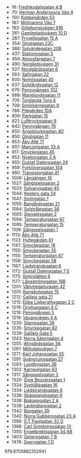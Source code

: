 - 16: [Fredriksdalsgatan 4 B](https://www.homeq.se/lagenhet/61022-2rum-goteborg-vastra-gotalands-lan-fredriksdalsgatan/?ht_source=individual.61022&ht_container=search_results_list&ht_position=32&)
- 70: [Herman Anderssons Väg 4](https://www.homeq.se/lagenhet/60057-2rum-goteborg-vastra-gotalands-lan-herman-anderssons-vag/?ht_source=individual.60057&ht_container=search_results_list&ht_position=97&)
- 150: [Kobbegården 53](https://www.homeq.se/lagenhet/61122-2rum-goteborg-vastra-gotalands-lan-kobbegarden/?ht_source=individual.61122&ht_container=search_results_list&ht_position=1&)
- 187: [Mjölnarens Väg 7](https://www.homeq.se/lagenhet/60654-2rum-molnlycke-vastra-gotalands-lan-mjolnarens-vag/?ht_source=individual.60654&ht_container=search_results_list&ht_position=68&)
- 193: [Göteborgsvägen 91B](https://www.homeq.se/lagenhet/61062-3rum-surte-vastra-gotalands-lan-goteborgsvagen/?ht_source=individual.61062&ht_container=search_results_list&ht_position=111&)
- 261: [Gamlestadsvägen 10 D](https://www.homeq.se/lagenhet/61047-2rum-goteborg-vastra-gotalands-lan-gamlestadsvagen/?ht_source=individual.61047&ht_container=search_results_list&ht_position=81&)
- 287: [Fryxellsgatan 15 A](https://www.homeq.se/lagenhet/57460-2rum-goteborg-vastra-gotalands-lan-fryxellsgatan/?ht_source=individual.57460&ht_container=search_results_list&ht_position=78&)
- 354: [Ginstgatan 23C](https://www.homeq.se/lagenhet/60933-2rum-alingsas-vastra-gotalands-lan-ginstgatan/?ht_source=individual.60933&ht_container=search_results_list&ht_position=121&)
- 366: [Solvändegatan 20B](https://www.homeq.se/lagenhet/60935-2rum-alingsas-vastra-gotalands-lan-solvandegatan/?ht_source=individual.60935&ht_container=search_results_list&ht_position=119&)
- 437: [Stationsgatan 5](https://www.homeq.se/lagenhet/58838-2rum-ytterby-vastra-gotalands-lan-stationsgatan/?ht_source=individual.58838&ht_container=search_results_list&ht_position=112&)
- 456: [Atmosfärgatan 7](https://www.homeq.se/lagenhet/61024-2rum-goteborg-vastra-gotalands-lan-atmosfargatan/?ht_source=individual.61024&ht_container=search_results_list&ht_position=99&)
- 490: [Nergårdsvägen 31](https://www.homeq.se/lagenhet/60718-2rum-goteborg-vastra-gotalands-lan-nergardsvagen/?ht_source=individual.60718&ht_container=search_results_list&ht_position=7&)
- 507: [Nordgårdsgatan 6](https://www.homeq.se/lagenhet/61108-2rum-goteborg-vastra-gotalands-lan-nordgardsgatan/?ht_source=individual.61108&ht_container=search_results_list&ht_position=28&)
- 583: [Safirgatan 22](https://www.homeq.se/lagenhet/60977-2rum-alingsas-vastra-gotalands-lan-safirgatan/?ht_source=individual.60977&ht_container=search_results_list&ht_position=115&)
- 600: [Nymilsgatan 45](https://www.homeq.se/lagenhet/59058-2rum-goteborg-vastra-gotalands-lan-nymilsgatan/?ht_source=individual.59058&ht_container=search_results_list&ht_position=14&)
- 637: [Solståndsgatan 12](https://www.homeq.se/lagenhet/60048-3rum-goteborg-vastra-gotalands-lan-solstandsgatan/?ht_source=individual.60048&ht_container=search_results_list&ht_position=98&)
- 675: [Pennygången 102](https://www.homeq.se/lagenhet/61002-2rum-goteborg-vastra-gotalands-lan-pennygangen/?ht_source=individual.61002&ht_container=search_results_list&ht_position=33&)
- 688: [Marielundsgatan 11](https://www.homeq.se/lagenhet/61177-2rum-molndal-vastra-gotalands-lan-marielundsgatan/?ht_source=individual.61177&ht_container=search_results_list&ht_position=15&)
- 705: [Torslanda Torg 4](https://www.homeq.se/lagenhet/56863-2rum-torslanda-vastra-gotalands-lan-torslanda-torg/?ht_source=individual.56863&ht_container=search_results_list&ht_position=108&)
- 709: [Smörkärnegatan 9](https://www.homeq.se/lagenhet/60571-2rum-goteborg-vastra-gotalands-lan-smorkarnegatan/?ht_source=individual.60571&ht_container=search_results_list&ht_position=23&)
- 786: [Pilegården 10A](https://www.homeq.se/lagenhet/60692-2rum-goteborg-vastra-gotalands-lan-pilegarden/?ht_source=individual.60692&ht_container=search_results_list&ht_position=5&)
- 806: [Parkgatan 15](https://www.homeq.se/lagenhet/60043-3rum-kungsbacka-hallands-lan-parkgatan/?ht_source=individual.60043&ht_container=search_results_list&ht_position=109&)
- 821: [Lufttrycksgatan 9](https://www.homeq.se/lagenhet/60699-3rum-goteborg-vastra-gotalands-lan-lufttrycksgatan/?ht_source=individual.60699&ht_container=search_results_list&ht_position=89&)
- 842: [Pennygången 76](https://www.homeq.se/lagenhet/61142-4rum-goteborg-vastra-gotalands-lan-pennygangen/?ht_source=individual.61142&ht_container=search_results_list&ht_position=36&)
- 850: [Ängsklockegatan 4D](https://www.homeq.se/lagenhet/60936-3rum-alingsas-vastra-gotalands-lan-angsklockegatan/?ht_source=individual.60936&ht_container=search_results_list&ht_position=118&)
- 850: [Ginstgatan 11](https://www.homeq.se/lagenhet/60932-3rum-alingsas-vastra-gotalands-lan-ginstgatan/?ht_source=individual.60932&ht_container=search_results_list&ht_position=120&)
- 853: [Åby Allé 71](https://www.homeq.se/lagenhet/60966-2rum-goteborg-vastra-gotalands-lan-aby-alle/?ht_source=individual.60966&ht_container=search_results_list&ht_position=4&)
- 907: [Marconigatan 33 A](https://www.homeq.se/lagenhet/60058-2rum-vastra-frolunda-vastra-gotalands-lan-marconigatan/?ht_source=individual.60058&ht_container=search_results_list&ht_position=11&)
- 917: [Smyckegatan 45](https://www.homeq.se/lagenhet/61087-2rum-vastra-frolunda-vastra-gotalands-lan-smyckegatan/?ht_source=individual.61087&ht_container=search_results_list&ht_position=19&)
- 952: [Nyebrogatan 3 A](https://www.homeq.se/lagenhet/60325-2rum-alingsas-vastra-gotalands-lan-nyebrogatan/?ht_source=individual.60325&ht_container=search_results_list&ht_position=117&)
- 955: [Gustaf Dalénsgatan 24](https://www.homeq.se/lagenhet/58874-2rum-goteborg-vastra-gotalands-lan-gustaf-dalensgatan/?ht_source=individual.58874&ht_container=search_results_list&ht_position=77&)
- 959: [Fyrklöversgatan 104](https://www.homeq.se/lagenhet/61006-3rum-goteborg-vastra-gotalands-lan-fyrkloversgatan/?ht_source=individual.61006&ht_container=search_results_list&ht_position=80&)
- 980: [Transistorgatan 41](https://www.homeq.se/lagenhet/60807-2rum-goteborg-vastra-gotalands-lan-transistorgatan/?ht_source=individual.60807&ht_container=search_results_list&ht_position=9&)
- 1006: [Långängen 16](https://www.homeq.se/lagenhet/60120-2rum-goteborg-vastra-gotalands-lan-langangen/?ht_source=individual.60120&ht_container=search_results_list&ht_position=72&)
- 1027: [Sångspelsgatan 2](https://www.homeq.se/lagenhet/59679-2rum-hisings-backa-vastra-gotalands-lan-sangspelsgatan/?ht_source=individual.59679&ht_container=search_results_list&ht_position=84&)
- 1033: [Solvarvsgatan 40](https://www.homeq.se/lagenhet/59187-3rum-goteborg-vastra-gotalands-lan-solvarvsgatan/?ht_source=individual.59187&ht_container=search_results_list&ht_position=93&)
- 1044: [Keplers gata 34](https://www.homeq.se/lagenhet/58571-2rum-goteborg-vastra-gotalands-lan-keplers-gata/?ht_source=individual.58571&ht_container=search_results_list&ht_position=106&)
- 1047: [Smörgatan 1](https://www.homeq.se/lagenhet/59413-2rum-goteborg-vastra-gotalands-lan-smorgatan/?ht_source=individual.59413&ht_container=search_results_list&ht_position=27&)
- 1055: [Bangårdsgatan 21](https://www.homeq.se/lagenhet/60897-2rum-goteborg-vastra-gotalands-lan-bangardsgatan/?ht_source=individual.60897&ht_container=search_results_list&ht_position=56&)
- 1084: [Solstrålegatan 38](https://www.homeq.se/lagenhet/60053-3rum-goteborg-vastra-gotalands-lan-solstralegatan/?ht_source=individual.60053&ht_container=search_results_list&ht_position=94&)
- 1093: [Stengetsgatan 2](https://www.homeq.se/lagenhet/59854-2rum-vastra-frolunda-vastra-gotalands-lan-stengetsgatan/?ht_source=individual.59854&ht_container=search_results_list&ht_position=46&)
- 1094: [Temperaturgatan 67](https://www.homeq.se/lagenhet/60036-2rum-goteborg-vastra-gotalands-lan-temperaturgatan/?ht_source=individual.60036&ht_container=search_results_list&ht_position=90&)
- 1095: [Temperaturgatan 15](https://www.homeq.se/lagenhet/60061-3rum-goteborg-vastra-gotalands-lan-temperaturgatan/?ht_source=individual.60061&ht_container=search_results_list&ht_position=88&)
- 1109: [Sångspelsgatan 1](https://www.homeq.se/lagenhet/59681-3rum-hisings-backa-vastra-gotalands-lan-sangspelsgatan/?ht_source=individual.59681&ht_container=search_results_list&ht_position=83&)
- 1113: [Åby Allé 71](https://www.homeq.se/lagenhet/60976-2rum-goteborg-vastra-gotalands-lan-aby-alle/?ht_source=individual.60976&ht_container=search_results_list&ht_position=2&)
- 1122: [Hyltegården 61](https://www.homeq.se/lagenhet/59141-2rum-goteborg-vastra-gotalands-lan-hyltegarden/?ht_source=individual.59141&ht_container=search_results_list&ht_position=3&)
- 1147: [Smyckegatan 16](https://www.homeq.se/lagenhet/60311-2rum-vastra-frolunda-vastra-gotalands-lan-smyckegatan/?ht_source=individual.60311&ht_container=search_results_list&ht_position=17&)
- 1155: [Smyckegatan 35](https://www.homeq.se/lagenhet/60741-2rum-vastra-frolunda-vastra-gotalands-lan-smyckegatan/?ht_source=individual.60741&ht_container=search_results_list&ht_position=20&)
- 1155: [Temperaturgatan 87](https://www.homeq.se/lagenhet/60022-3rum-goteborg-vastra-gotalands-lan-temperaturgatan/?ht_source=individual.60022&ht_container=search_results_list&ht_position=92&)
- 1158: [Smyckegatan 58](https://www.homeq.se/lagenhet/60815-2rum-vastra-frolunda-vastra-gotalands-lan-smyckegatan/?ht_source=individual.60815&ht_container=search_results_list&ht_position=18&)
- 1167: [Liedstrandsgatan 6](https://www.homeq.se/lagenhet/60990-2rum-goteborg-vastra-gotalands-lan-liedstrandsgatan/?ht_source=individual.60990&ht_container=search_results_list&ht_position=58&)
- 1172: [Gustaf Dalénsgatan 7 E](https://www.homeq.se/lagenhet/59853-2rum-goteborg-vastra-gotalands-lan-gustaf-dalensgatan/?ht_source=individual.59853&ht_container=search_results_list&ht_position=74&)
- 1175: [Smörslätten 6](https://www.homeq.se/lagenhet/60185-2rum-goteborg-vastra-gotalands-lan-smorslatten/?ht_source=individual.60185&ht_container=search_results_list&ht_position=79&)
- 1177: [Långströmsgatan 19B](https://www.homeq.se/lagenhet/60841-2rum-goteborg-vastra-gotalands-lan-langstromsgatan/?ht_source=individual.60841&ht_container=search_results_list&ht_position=82&)
- 1201: [Våmmedalsvägen 42](https://www.homeq.se/lagenhet/60797-3rum-kallered-vastra-gotalands-lan-vammedalsvagen/?ht_source=individual.60797&ht_container=search_results_list&ht_position=16&)
- 1201: [Bangårdsgatan 15](https://www.homeq.se/lagenhet/60885-2rum-goteborg-vastra-gotalands-lan-bangardsgatan/?ht_source=individual.60885&ht_container=search_results_list&ht_position=55&)
- 1212: [Galileis gata 21](https://www.homeq.se/lagenhet/60969-3rum-goteborg-vastra-gotalands-lan-galileis-gata/?ht_source=individual.60969&ht_container=search_results_list&ht_position=107&)
- 1215: [Ebbe Lieberathsgatan 2 C](https://www.homeq.se/lagenhet/59488-2rum-goteborg-vastra-gotalands-lan-ebbe-lieberathsgatan/?ht_source=individual.59488&ht_container=search_results_list&ht_position=29&)
- 1219: [Drivhusgatan 4 C](https://www.homeq.se/lagenhet/61163-2rum-goteborg-vastra-gotalands-lan-drivhusgatan/?ht_source=individual.61163&ht_container=search_results_list&ht_position=34&)
- 1219: [Pennygången 5](https://www.homeq.se/lagenhet/60879-2rum-goteborg-vastra-gotalands-lan-pennygangen/?ht_source=individual.60879&ht_container=search_results_list&ht_position=37&)
- 1219: [Vävarevägen 4 A](https://www.homeq.se/lagenhet/60951-2rum-jonsered-vastra-gotalands-lan-vavarevagen/?ht_source=individual.60951&ht_container=search_results_list&ht_position=110&)
- 1230: [Stampgatan 38](https://www.homeq.se/lagenhet/61174-2rum-goteborg-vastra-gotalands-lan-stampgatan/?ht_source=individual.61174&ht_container=search_results_list&ht_position=49&)
- 1235: [Smyckegatan 82](https://www.homeq.se/lagenhet/60529-3rum-vastra-frolunda-vastra-gotalands-lan-smyckegatan/?ht_source=individual.60529&ht_container=search_results_list&ht_position=22&)
- 1239: [Galileis Gata 5](https://www.homeq.se/lagenhet/60866-2rum-goteborg-vastra-gotalands-lan-galileis-gata/?ht_source=individual.60866&ht_container=search_results_list&ht_position=105&)
- 1243: [Norra Säterigatan 4](https://www.homeq.se/lagenhet/60689-2rum-goteborg-vastra-gotalands-lan-norra-saterigatan/?ht_source=individual.60689&ht_container=search_results_list&ht_position=64&)
- 1255: [Wingårdsgatan 3A](https://www.homeq.se/lagenhet/60814-2rum-goteborg-vastra-gotalands-lan-wingardsgatan/?ht_source=individual.60814&ht_container=search_results_list&ht_position=63&)
- 1261: [Mölndalsvägen 7](https://www.homeq.se/lagenhet/61114-2rum-goteborg-vastra-gotalands-lan-molndalsvagen/?ht_source=individual.61114&ht_container=search_results_list&ht_position=38&)
- 1271: [Karl Johansgatan 55](https://www.homeq.se/lagenhet/60787-2rum-goteborg-vastra-gotalands-lan-karl-johansgatan/?ht_source=individual.60787&ht_container=search_results_list&ht_position=47&)
- 1291: [Svängrumsgatan 27](https://www.homeq.se/lagenhet/59200-2rum-vastra-frolunda-vastra-gotalands-lan-svangrumsgatan/?ht_source=individual.59200&ht_container=search_results_list&ht_position=10&)
- 1293: [Lundbygatan 3B](https://www.homeq.se/lagenhet/60040-2rum-goteborg-vastra-gotalands-lan-lundbygatan/?ht_source=individual.60040&ht_container=search_results_list&ht_position=65&)
- 1302: [Karneolgatan 63](https://www.homeq.se/lagenhet/60867-2rum-goteborg-vastra-gotalands-lan-karneolgatan/?ht_source=individual.60867&ht_container=search_results_list&ht_position=31&)
- 1317: [Sångspelsgatan 2](https://www.homeq.se/lagenhet/59678-2rum-hisings-backa-vastra-gotalands-lan-sangspelsgatan/?ht_source=individual.59678&ht_container=search_results_list&ht_position=85&)
- 1320: [Övre Besvärsgatan 1](https://www.homeq.se/lagenhet/60144-4rum-goteborg-vastra-gotalands-lan-ovre-besvarsgatan/?ht_source=individual.60144&ht_container=search_results_list&ht_position=41&)
- 1324: [Synhållsgatan 16](https://www.homeq.se/lagenhet/60687-3rum-goteborg-vastra-gotalands-lan-synhallsgatan/?ht_source=individual.60687&ht_container=search_results_list&ht_position=13&)
- 1334: [Liedstrandsgatan 8](https://www.homeq.se/lagenhet/60989-2rum-goteborg-vastra-gotalands-lan-liedstrandsgatan/?ht_source=individual.60989&ht_container=search_results_list&ht_position=57&)
- 1338: [Skäpplandsgatan 6](https://www.homeq.se/lagenhet/60679-3rum-goteborg-vastra-gotalands-lan-skapplandsgatan/?ht_source=individual.60679&ht_container=search_results_list&ht_position=26&)
- 1338: [Biskopsgatan 2 A](https://www.homeq.se/lagenhet/60708-3rum-goteborg-vastra-gotalands-lan-biskopsgatan/?ht_source=individual.60708&ht_container=search_results_list&ht_position=66&)
- 1338: [Lantmätaregatan 2](https://www.homeq.se/lagenhet/60340-2rum-goteborg-vastra-gotalands-lan-lantmataregatan/?ht_source=individual.60340&ht_container=search_results_list&ht_position=71&)
- 1342: [Bangatan 39](https://www.homeq.se/lagenhet/60013-2rum-goteborg-vastra-gotalands-lan-bangatan/?ht_source=individual.60013&ht_container=search_results_list&ht_position=45&)
- 1342: [Norra Gubberogatan 23 A](https://www.homeq.se/lagenhet/59189-2rum-goteborg-vastra-gotalands-lan-norra-gubberogatan/?ht_source=individual.59189&ht_container=search_results_list&ht_position=60&)
- 1366: [S:T Pauligatan 32 D](https://www.homeq.se/lagenhet/58199-3rum-goteborg-vastra-gotalands-lan-s:t-pauligatan/?ht_source=individual.58199&ht_container=search_results_list&ht_position=53&)
- 1388: [Carl Grimbergsgatan 13](https://www.homeq.se/lagenhet/60261-2rum-goteborg-vastra-gotalands-lan-carl-grimbergsgatan/?ht_source=individual.60261&ht_container=search_results_list&ht_position=39&)
- 1393: [Engelbrektsgatan 34 AB](https://www.homeq.se/lagenhet/61059-2rum-goteborg-vastra-gotalands-lan-engelbrektsgatan/?ht_source=individual.61059&ht_container=search_results_list&ht_position=44&)
- 1403: [Geijersgatan 7 B](https://www.homeq.se/lagenhet/60202-2rum-goteborg-vastra-gotalands-lan-geijersgatan/?ht_source=individual.60202&ht_container=search_results_list&ht_position=42&)
- 1478: [Sparvgatan 1 D](https://www.homeq.se/lagenhet/59641-2rum-goteborg-vastra-gotalands-lan-sparvgatan/?ht_source=individual.59641&ht_container=search_results_list&ht_position=69&)

978.8705882352941
